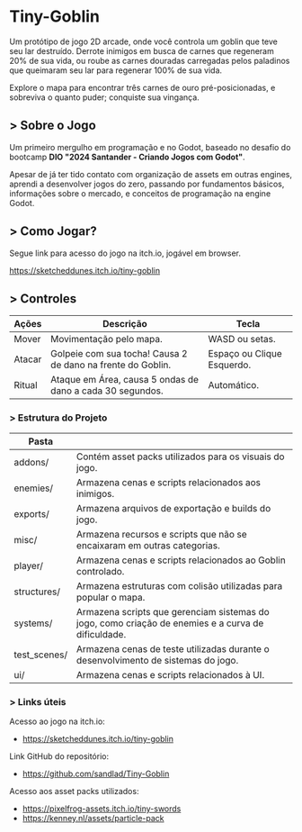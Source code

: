 
# **Tiny-Goblin**
Um protótipo de jogo 2D arcade, onde você controla um goblin que teve seu lar destruído.
Derrote inimigos em busca de carnes que regeneram 20% de sua vida, ou roube as carnes douradas carregadas pelos paladinos que queimaram seu lar para regenerar 100% de sua vida.

Explore o mapa para encontrar três carnes de ouro pré-posicionadas, e sobreviva o quanto puder; conquiste sua vingança.


## **> Sobre o Jogo**
Um primeiro mergulho em programação e no Godot, baseado no desafio do bootcamp **DIO "2024 Santander - Criando Jogos com Godot"**.

Apesar de já ter tido contato com organização de assets em outras engines, aprendi a desenvolver jogos do zero, passando por fundamentos básicos, informações sobre o mercado, e conceitos de programação na engine Godot.

## **> Como Jogar?**
Segue link para acesso do jogo na itch.io, jogável em browser.


https://sketcheddunes.itch.io/tiny-goblin

## **> Controles**
| Ações | Descrição | Tecla |
| ------------- | ------------- | ------------- |
| Mover | Movimentação pelo mapa.  | WASD ou setas.|
| Atacar  | Golpeie com sua tocha! Causa 2 de dano na frente do Goblin.| Espaço ou Clique Esquerdo. |
| Ritual | Ataque em Área, causa 5 ondas de dano a cada 30 segundos. | Automático. |

### **> Estrutura do Projeto**

| Pasta | |
| -- | -- |
| addons/ | Contém asset packs utilizados para os visuais do jogo.  |
| enemies/ | Armazena cenas e scripts relacionados aos inimigos.
| exports/ | Armazena arquivos de exportação e builds do jogo.
| misc/ | Armazena recursos e scripts que não se encaixaram em outras categorias.
| player/ | Armazena cenas e scripts relacionados ao Goblin controlado.
| structures/ | Armazena estruturas com colisão utilizadas para popular o mapa.
| systems/ | Armazena scripts que gerenciam sistemas do jogo, como criação de enemies e a curva de dificuldade.
| test_scenes/ | Armazena cenas de teste utilizadas durante o desenvolvimento de sistemas do jogo.
| ui/| Armazena cenas e scripts relacionados à UI.

### **> Links úteis**


Acesso ao jogo na itch.io: 
- https://sketcheddunes.itch.io/tiny-goblin

Link GitHub do repositório:
- https://github.com/sandlad/Tiny-Goblin

Acesso aos asset packs utilizados:
- https://pixelfrog-assets.itch.io/tiny-swords
- https://kenney.nl/assets/particle-pack
